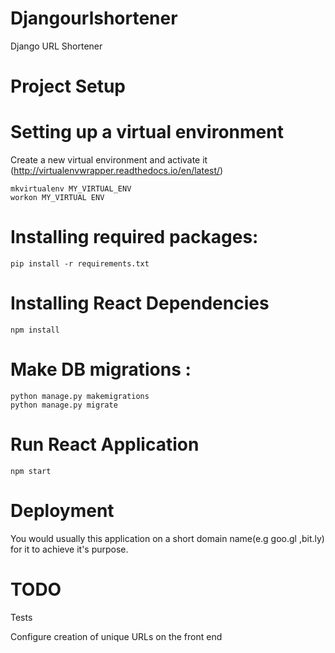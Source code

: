 # Djangourlshortener

Django URL Shortener 
# Project Setup

# Setting up a virtual environment 

Create a new virtual environment  and activate it (http://virtualenvwrapper.readthedocs.io/en/latest/)

```
mkvirtualenv MY_VIRTUAL_ENV
workon MY_VIRTUAL ENV
```

# Installing required packages:
```
pip install -r requirements.txt
```
# Installing React Dependencies 

```
npm install
```

# Make DB migrations :
```
python manage.py makemigrations
python manage.py migrate
```

# Run React Application
```
npm start 
```

# Deployment
You would usually this application on a short domain name(e.g goo.gl ,bit.ly) for it to achieve it's purpose.


# TODO
Tests

Configure creation of unique URLs on the front end 



